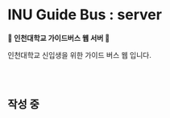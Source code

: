 # INU Guide Bus : server

<strong>🚌 인천대학교 가이드버스 웹 서버 🚌</strong>
<p>인천대학교 신입생을 위한 가이드 버스 웹 입니다.</p>

### <br/>

###

## 작성 중
